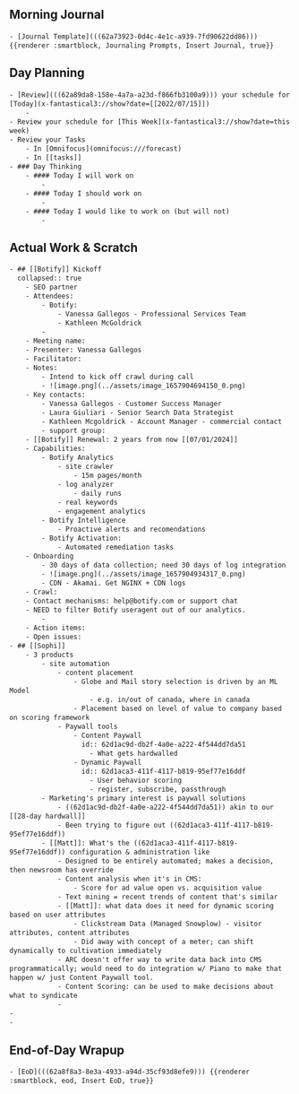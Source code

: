 ## Morning Journal
	- [Journal Template](((62a73923-0d4c-4e1c-a939-7fd90622dd86))) {{renderer :smartblock, Journaling Prompts, Insert Journal, true}}
## Day Planning
	- [Review](((62a89da8-158e-4a7a-a23d-f866fb3100a9))) your schedule for [Today](x-fantastical3://show?date=[[2022/07/15]])
		-
	- Review your schedule for [This Week](x-fantastical3://show?date=this week)
	- Review your Tasks
		- In [Omnifocus](omnifocus:///forecast)
		- In [[tasks]]
	- ### Day Thinking
		- #### Today I will work on
			-
		- #### Today I should work on
			-
		- #### Today I would like to work on (but will not)
			-
## Actual Work & Scratch
	- ## [[Botify]] Kickoff
	  collapsed:: true
		- SEO partner
		- Attendees:
			- Botify:
				- Vanessa Gallegos - Professional Services Team
				- Kathleen McGoldrick
			-
		- Meeting name:
		- Presenter: Vanessa Gallegos
		- Facilitator:
		- Notes:
			- Intend to kick off crawl during call
			- ![image.png](../assets/image_1657904694150_0.png)
		- Key contacts:
			- Vanessa Gallegos - Customer Success Manager
			- Laura Giuliari - Senior Search Data Strategist
			- Kathleen Mcgoldrick - Account Manager - commercial contact
			- support group:
		- [[Botify]] Renewal: 2 years from now [[07/01/2024]]
		- Capabilities:
			- Botify Analytics
				- site crawler
					- 15m pages/month
				- log analyzer
					- daily runs
				- real keywords
				- engagement analytics
			- Botify Intelligence
				- Proactive alerts and recomendations
			- Botify Activation:
				- Automated remediation tasks
		- Onboarding
			- 30 days of data collection; need 30 days of log integration
			- ![image.png](../assets/image_1657904934317_0.png)
			- CDN - Akamai. Get NGINX + CDN logs
		- Crawl:
		- Contact mechanisms: help@botify.com or support chat
		- NEED to filter Botify useragent out of our analytics.
			-
		- Action items:
		- Open issues:
	- ## [[Sophi]]
		- 3 products
			- site automation
				- content placement
					- Globe and Mail story selection is driven by an ML Model
						- e.g. in/out of canada, where in canada
					- Placement based on level of value to company based on scoring framework
				- Paywall tools
					- Content Paywall
					  id:: 62d1ac9d-db2f-4a0e-a222-4f544dd7da51
						- What gets hardwalled
					- Dynamic Paywall
					  id:: 62d1aca3-411f-4117-b819-95ef77e16ddf
						- User behavior scoring
						- register, subscribe, passthrough
			- Marketing's primary interest is paywall solutions
				- ((62d1ac9d-db2f-4a0e-a222-4f544dd7da51)) akin to our [[28-day hardwall]]
				- Been trying to figure out ((62d1aca3-411f-4117-b819-95ef77e16ddf))
			- [[Matt]]: What's the ((62d1aca3-411f-4117-b819-95ef77e16ddf)) configuration & administration like
				- Designed to be entirely automated; makes a decision, then newsroom has override
				- Content analysis when it's in CMS:
					- Score for ad value open vs. acquisition value
				- Text mining = recent trends of content that's similar
				- [[Matt]]: what data does it need for dynamic scoring based on user attributes
					- Clickstream Data (Managed Snowplow) - visitor attributes, content attributes
					- Did away with concept of a meter; can shift dynamically to cultivation immediately
				- ARC doesn't offer way to write data back into CMS programmatically; would need to do integration w/ Piano to make that happen w/ just Content Paywall tool.
				- Content Scoring: can be used to make decisions about what to syndicate
				-
	-
	-
## End-of-Day Wrapup
	- [EoD](((62a8f8a3-8e3a-4933-a94d-35cf93d8efe9))) {{renderer :smartblock, eod, Insert EoD, true}}